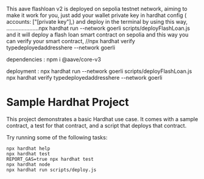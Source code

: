 This aave flashloan v2 is deployed on sepolia testnet network, 
aiming to make it work for you, just add your wallet private key in   hardhat config  (  accounts: ["[private key"],)
and deploy in the terminal by using this way, .....................npx hardhat run --network goerli scripts/deployFlashLoan.js
and it will deploy a flash loan smart contract on sepolia
and this way you can verify your smart contract, //npx hardhat verify typedeployedaddresshere --network goerli    

dependencies   :
npm i @aave/core-v3

deployment  :
npx hardhat run --network goerli scripts/deployFlashLoan.js
npx hardhat verify typedeployedaddresshere --network goerli    




# Sample Hardhat Project

This project demonstrates a basic Hardhat use case. It comes with a sample contract, a test for that contract, and a script that deploys that contract.

Try running some of the following tasks:

```shell
npx hardhat help
npx hardhat test
REPORT_GAS=true npx hardhat test
npx hardhat node
npx hardhat run scripts/deploy.js
```
